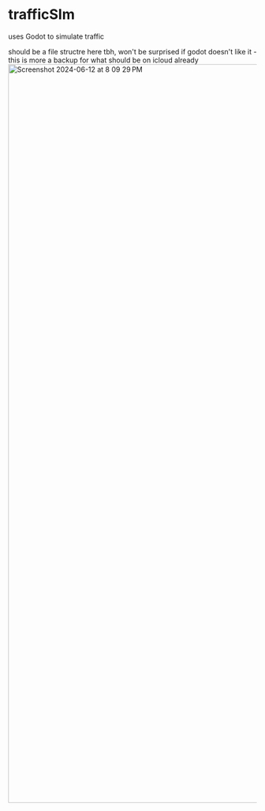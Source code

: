 # trafficSIm
uses Godot to simulate traffic

should be a file structre here tbh, won't be surprised if godot doesn't like it - this is more a backup for what should be on icloud already
<img width="1498" alt="Screenshot 2024-06-12 at 8 09 29 PM" src="https://github.com/duckfuss/trafficSIm/assets/171736618/c29c51c5-ff90-4836-b933-53ab5fe54136">
